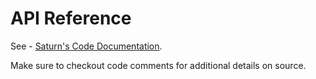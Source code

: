 # API Reference

See - [Saturn's Code Documentation](zig-docs/index.html).

Make sure to checkout code comments for additional details on source.